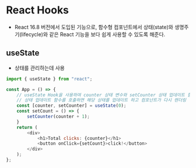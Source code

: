 # React Hooks

- React 16.8 버전에서 도입된 기능으로, 함수형 컴포넌트에서 상태(state)와 생명주기(lifecycle)와 같은 React 기능을 보다 쉽게 사용할 수 있도록 해준다.

## useState

- 상태를 관리하는데 사용

```js
import { useState } from "react";

const App = () => {
    // useState Hook을 사용하여 counter 상태 변수와 setCounter 상태 업데이트 함수를 생성
    // 상태 업데이트 함수를 호출하면 해당 상태를 업데이트 하고 컴포넌트가 다시 렌더링
    const [counter, setCounter] = useState(0);
    const setCount = () => {
        setCounter(counter + 1);
    }
    return (
        <div>
            <h1>Total clicks: {counter}</h1>
            <button onClick={setCount}>click!</button>    
        </div>
    );
};
```